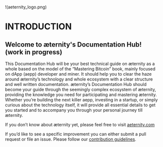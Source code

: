!(aeternity_logo.png)
# INTRODUCTION
## Welcome to æternity's Documentation Hub! (work in progress)

This Documentation Hub will be your best technical guide on æternity as a whole based on the model of the “Mastering Bitcoin” book, mainly focused on dApp (aepp) developer and miner. It should help you to clear the haze around æternity’s technology and whole ecosystem with a clear structure and well written documentation. æternity’s Documentation Hub should become your guide through the seemingly complex ecosystem of æternity, providing the knowledge you need for participating and mastering æternity. Whether you’re building the next killer aepp, investing in a startup, or simply curious about the technology itself, it will provide all essential details to get you started and to accompany you through your personal journey till æternity.

If you don’t know about æternity yet, please feel free to visit [aeternity.com](www.aeternity.com)

If you’d like to see a specific improvement you can either submit a pull request or file an issue.
Please follow our [contribution guidelines](https://github.com/aeternity/aeternity/blob/master/CONTRIBUTING.md).
